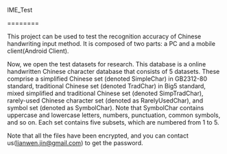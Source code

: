 IME_Test


========

This project can be used to test the recognition accuracy of Chinese handwriting input method. It is composed of two parts: a PC and a mobile client(Android Client).

Now, we open the test datasets for research. This database is a online handwritten Chinese character database that consists of 5 datasets. These comprise a simplified Chinese set (denoted SimpleChar) in GB2312-80 standard, traditional Chinese set (denoted TradChar) in Big5 standard, mixed simplified and traditional Chinese set (denoted SimpTradChar), rarely-used Chinese character set (denoted as RarelyUsedChar), and symbol set (denoted as SymbolChar). Note that SymbolChar contains uppercase and lowercase letters, numbers, punctuation, common symbols, and so on. Each set contains five subsets, which are numbered from 1 to 5.

Note that all the files have been encrypted, and you can contact us(lianwen.jin@gmail.com) to get the password.